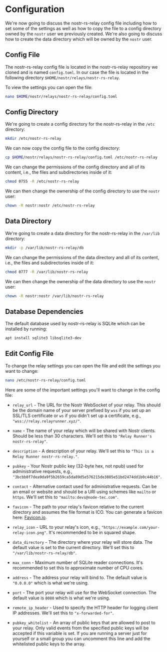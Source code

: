 # Configuration

We're now going to discuss the nostr-rs-relay config file including how to set some of the settings as well as how to copy the file to a config directory owned by the `nostr` user we previously created. We're also going to discuss how to create the data directory which will be owned by the `nostr` user.

## Config File

The nostr-rs-relay config file is located in the nostr-rs-relay repository we cloned and is named `config.toml`. In our case the file is located in the following directory `$HOME/nostr/relays/nostr-rs-relay`.

To view the settings you can open the file:

```bash
nano $HOME/nostr/relays/nostr-rs-relay/config.toml
```

## Config Directory

We're going to create a config directory for the nostr-rs-relay in the `/etc` directory:

```bash
mkdir /etc/nostr-rs-relay
```

We can now copy the config file to the config directory:

```bash
cp $HOME/nostr/relays/nostr-rs-relay/config.toml /etc/nostr-rs-relay
```

We can change the permissions of the config directory and all of its content, i.e., the files and subdirectories inside of it:

```bash
chmod 0755 -R /etc/nostr-rs-relay
```

We can then change the ownership of the config directory to use the `nostr` user:

```bash
chown -R nostr:nostr /etc/nostr-rs-relay
```

## Data Directory

We're going to create a data directory for the nostr-rs-relay in the `/var/lib` directory:

```bash
mkdir -p /var/lib/nostr-rs-relay/db
```

We can change the permissions of the data directory and all of its content, i.e., the files and subdirectories inside of it:

```bash
chmod 0777 -R /var/lib/nostr-rs-relay
```

We can then change the ownership of the data directory to use the `nostr` user:

```bash
chown -R nostr:nostr /var/lib/nostr-rs-relay
```

## Database Dependencies

The default database used by nostr-rs-relay is SQLite which can be installed by running:

```bash
apt install sqlite3 libsqlite3-dev
```

## Edit Config File

To change the relay settings you can open the file and edit the settings you want to change:

```bash
nano /etc/nostr-rs-relay/config.toml
```

Here are some of the important settings you'll want to change in the config file:

- `relay_url` - The URL for the Nostr WebSocket of your relay. This should be the domain name of your server prefixed by `wss` if you set up an SSL/TLS certificate or `ws` if you didn't set up a certificate, e.g., `"wss://relay.relayrunner.xyz/"`.

- `name` - The name of your relay which will be shared with Nostr clients. Should be less than 30 characters. We'll set this to `"Relay Runner's nostr-rs-relay"`.

- `description` - A description of your relay. We'll set this to `"This is a Relay Runner nostr-rs-relay."`.

- `pubkey` - Your Nostr public key (32-byte hex, not npub) used for administrative requests, e.g., `"3bcbb0f7dea9da9f5b2659ca5da89d5e576215de3885e51bd2474dd1b0c44b16"`.

- `contact` - Alternative contact used for administrative requests. Can be an email or website and should be a URI using schemes like `mailto` or `https`. We'll set this to `"mailto:devs@node-tec.com"`.

- `favicon` - The path to your relay's favicon relative to the current directory and assumes the file format is ICO. You can generate a favicon here: [Favicon.io](https://favicon.io "Favicon.io").

- `relay_icon` - URL to your relay's icon, e.g., `"https://example.com/your-relay-icon.png"`. It's recommended to be in squared shape.

- `data_directory` - The directory where your relay will store data. The default value is set to the current directory. We'll set this to `"/var/lib/nostr-rs-relay/db"`.

- `max_conn` - Maximum number of SQLite reader connections. It's recommended to set this to approximate number of CPU cores.

- `address` - The address your relay will bind to. The default value is `"0.0.0.0"` which is what we're using.

- `port` - The port your relay will use for the WebSocket connection. The default value is `8080` which is what we're using.

- `remote_ip_header` - Used to specify the HTTP header for logging client IP addresses. We'll set this to `"x-forwarded-for"`.

- `pubkey_whitelist` - An array of public keys that are allowed to post to your relay. Only valid events from the specified public keys will be accepted if this variable is set. If you are running a server just for yourself or a small group you can uncomment this line and add the whitelisted public keys to the array.
